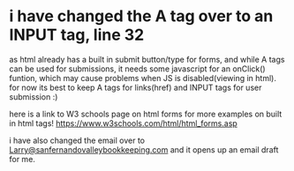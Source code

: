 # i have changed the A tag over to an INPUT tag, line 32
as html already has a built in submit button/type for forms, and while A tags can be used for submissions, it needs some javascript for an onClick() funtion, which may cause problems when JS is disabled(viewing in html). for now its best to keep A tags for links(href) and
INPUT tags for user submission :)

here is a link to W3 schools page on html forms for more examples on built in html tags!
https://www.w3schools.com/html/html_forms.asp

i have also changed the email over to Larry@sanfernandovalleybookkeeping.com and it opens up an email draft for me.
